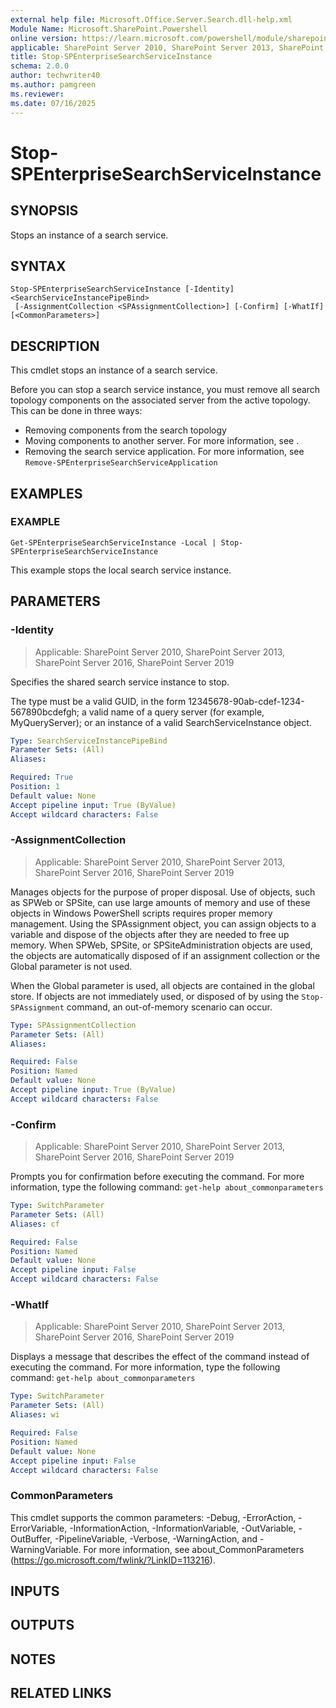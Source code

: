 ```yaml
---
external help file: Microsoft.Office.Server.Search.dll-help.xml
Module Name: Microsoft.SharePoint.Powershell
online version: https://learn.microsoft.com/powershell/module/sharepoint-server/stop-spenterprisesearchserviceinstance
applicable: SharePoint Server 2010, SharePoint Server 2013, SharePoint Server 2016, SharePoint Server 2019
title: Stop-SPEnterpriseSearchServiceInstance
schema: 2.0.0
author: techwriter40
ms.author: pamgreen
ms.reviewer:
ms.date: 07/16/2025
---
```


# Stop-SPEnterpriseSearchServiceInstance

## SYNOPSIS
Stops an instance of a search service.

## SYNTAX

```
Stop-SPEnterpriseSearchServiceInstance [-Identity] <SearchServiceInstancePipeBind>
 [-AssignmentCollection <SPAssignmentCollection>] [-Confirm] [-WhatIf] [<CommonParameters>]
```

## DESCRIPTION
This cmdlet stops an instance of a search service.

Before you can stop a search service instance, you must remove all search topology components on the associated server from the active topology.
This can be done in three ways:

- Removing components from the search topology
- Moving components to another server.  For more information, see .
- Removing the search service application.  For more information, see `Remove-SPEnterpriseSearchServiceApplication`

## EXAMPLES

### EXAMPLE
```
Get-SPEnterpriseSearchServiceInstance -Local | Stop-SPEnterpriseSearchServiceInstance
```

This example stops the local search service instance.

## PARAMETERS

### -Identity

> Applicable: SharePoint Server 2010, SharePoint Server 2013, SharePoint Server 2016, SharePoint Server 2019

Specifies the shared search service instance to stop.

The type must be a valid GUID, in the form 12345678-90ab-cdef-1234-567890bcdefgh; a valid name of a query server (for example, MyQueryServer); or an instance of a valid SearchServiceInstance object.

```yaml
Type: SearchServiceInstancePipeBind
Parameter Sets: (All)
Aliases:

Required: True
Position: 1
Default value: None
Accept pipeline input: True (ByValue)
Accept wildcard characters: False
```

### -AssignmentCollection

> Applicable: SharePoint Server 2010, SharePoint Server 2013, SharePoint Server 2016, SharePoint Server 2019

Manages objects for the purpose of proper disposal.
Use of objects, such as SPWeb or SPSite, can use large amounts of memory and use of these objects in Windows PowerShell scripts requires proper memory management.
Using the SPAssignment object, you can assign objects to a variable and dispose of the objects after they are needed to free up memory.
When SPWeb, SPSite, or SPSiteAdministration objects are used, the objects are automatically disposed of if an assignment collection or the Global parameter is not used.

When the Global parameter is used, all objects are contained in the global store.
If objects are not immediately used, or disposed of by using the `Stop-SPAssignment` command, an out-of-memory scenario can occur.

```yaml
Type: SPAssignmentCollection
Parameter Sets: (All)
Aliases:

Required: False
Position: Named
Default value: None
Accept pipeline input: True (ByValue)
Accept wildcard characters: False
```

### -Confirm

> Applicable: SharePoint Server 2010, SharePoint Server 2013, SharePoint Server 2016, SharePoint Server 2019

Prompts you for confirmation before executing the command.
For more information, type the following command: `get-help about_commonparameters`

```yaml
Type: SwitchParameter
Parameter Sets: (All)
Aliases: cf

Required: False
Position: Named
Default value: None
Accept pipeline input: False
Accept wildcard characters: False
```

### -WhatIf

> Applicable: SharePoint Server 2010, SharePoint Server 2013, SharePoint Server 2016, SharePoint Server 2019

Displays a message that describes the effect of the command instead of executing the command.
For more information, type the following command: `get-help about_commonparameters`

```yaml
Type: SwitchParameter
Parameter Sets: (All)
Aliases: wi

Required: False
Position: Named
Default value: None
Accept pipeline input: False
Accept wildcard characters: False
```

### CommonParameters
This cmdlet supports the common parameters: -Debug, -ErrorAction, -ErrorVariable, -InformationAction, -InformationVariable, -OutVariable, -OutBuffer, -PipelineVariable, -Verbose, -WarningAction, and -WarningVariable. For more information, see about_CommonParameters (https://go.microsoft.com/fwlink/?LinkID=113216).

## INPUTS

## OUTPUTS

## NOTES

## RELATED LINKS
